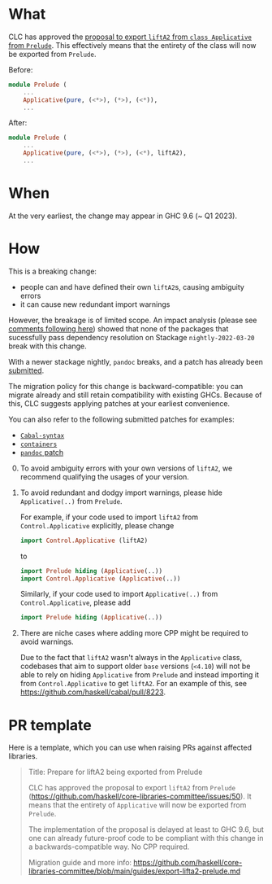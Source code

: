 # What

CLC has approved the
[proposal to export `liftA2` from `class Applicative` from `Prelude`](https://github.com/haskell/core-libraries-committee/issues/3).
This effectively means that the entirety of the class will now be exported from `Prelude`.

Before:

```haskell
module Prelude (
    ...
    Applicative(pure, (<*>), (*>), (<*)),
    ...
```

After:
```haskell
module Prelude (
    ...
    Applicative(pure, (<*>), (*>), (<*), liftA2),
    ...
```

# When

At the very earliest, the change may appear in GHC 9.6 (~ Q1 2023).

# How

This is a breaking change:
* people can and have defined their own `liftA2`s, causing ambiguity errors
* it can cause new redundant import warnings

However, the breakage is of limited scope.
An impact analysis (please see [comments following here](https://github.com/haskell/core-libraries-committee/issues/50#issuecomment-1141704595))
showed that none of the packages that sucessfully pass dependency resolution on Stackage `nightly-2022-03-20` break with this change.

With a newer stackage nightly, `pandoc` breaks, and a patch has already been [submitted][pandoc-patch].

The migration policy for this change is backward-compatible: you can migrate
already and still retain compatibility with existing GHCs. Because of this,
CLC suggests applying patches at your earliest convenience.

You can also refer to the following submitted patches for examples:

* [`Cabal-syntax`](https://github.com/haskell/cabal/pull/8223)
* [`containers`](https://github.com/haskell/containers/pull/841)
* [`pandoc` patch][pandoc-patch]

0. To avoid ambiguity errors with your own versions of `liftA2`, we recommend qualifying the usages of your version.

1. To avoid redundant and dodgy import warnings, please hide `Applicative(..)` from `Prelude`.

    For example, if your code used to import `liftA2` from `Control.Applicative` explicitly, please
    change

    ```haskell
    import Control.Applicative (liftA2)
    ```

    to

    ```haskell
    import Prelude hiding (Applicative(..))
    import Control.Applicative (Applicative(..))
    ```

    Similarly, if your code used to import `Applicative(..)` from `Control.Applicative`, please
    add

    ```haskell
    import Prelude hiding (Applicative(..))
    ```

2. There are niche cases where adding more CPP might be required to avoid warnings.

    Due to the fact that `liftA2` wasn't always in the `Applicative` class,
    codebases that aim to support older `base` versions (`<4.10`) will not be able to rely on
    hiding `Applicative` from `Prelude` and instead importing it from `Control.Applicative` to get `liftA2`.
    For an example of this, see https://github.com/haskell/cabal/pull/8223.

[pandoc-patch]: https://github.com/jgm/pandoc/pull/8132
# PR template

Here is a template, which you can use when raising PRs against affected
libraries.

> Title: Prepare for liftA2 being exported from Prelude
>
> CLC has approved the proposal to export `liftA2` from `Prelude`
> (https://github.com/haskell/core-libraries-committee/issues/50).
> It means that the entirety of `Applicative` will now be exported from `Prelude`.
>
> The implementation of the proposal is delayed at least to GHC 9.6,
> but one can already future-proof code to be
> compliant with this change in a backwards-compatible way. No CPP required.
>
> Migration guide and more info:
> https://github.com/haskell/core-libraries-committee/blob/main/guides/export-lifta2-prelude.md
